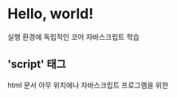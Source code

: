 # Hello, world!
실행 환경에 독립적인 코어 자바스크립트 학습

## 'script' 태그
html 문서 아무 위치에나 자바스크립트 프로그램을 위한 <script> 태그 삽입 가능
```
<!DOCTYPE HTML>
<html>
    <body>
        <script>
            alert( 'Hello, world!' );
        </script>
    </body>
</html>
```

## 모던 마크업
과거에는 <script> 태그 내에 Type이나 Language같은 속성이 포함됨

현재는 사용할 이유 없음

## 외부 스크립트
- 자바스크립트 코드의 양이 많은 경우 파일로 따로 저장 가능
- src 속성을 통해 삽입
- 복수의 <script> 태그 사용 가능
```
    <script src="/path/script.js" /> // 절대 경로 위치
    
    <script src="script.js" /> // 같은 폴더
    
    <script src="https://cdnjs.cloudflare.com/ajax/libs/lodash.js/4.17.11/lodash.js" /> // url
```

- <script> 태그 내에 src 속성을 사용했다면 내부 스크립트 코드는 작성 불가능
```
    // 이건 안됨
    <script src="file.js">
        alert(1);
    </script> 
    
    // 이렇게 써야함
    <script src="file.js"></script>
    <script> alert(1); </script> 
```

#### * HTML 안에 <script> 태그를 사용해 직접 스크립트를 작성하는 것은 피하는 게 좋음
스크립트를 별도로 사용하면 브라우저가 캐시에 스크립트를 저장하고, 여러 페이지에서 동일한 스크립트를 사용할 때마다 캐시에서 스크립트를 가져와 사용하므로 트래픽이 절약되고 성능이 향상될 수 있음

